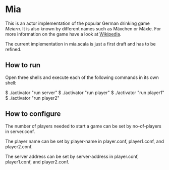 # Mia

This is an actor implementation of the popular German drinking game *Meiern*.
It is also known by different names such as Mäxchen or Mäxle.
For more information on the game have a look at [Wikipedia](https://de.wikipedia.org/wiki/Meier).

The current implementation in mia.scala is just a first draft and has to be refined.


## How to run

Open three shells and execute each of the following commands in its own shell:

$ ./activator "run server"
$ ./activator "run player"
$ ./activator "run player1"
$ ./activator "run player2"


## How to configure

The number of players needed to start a game can be set by no-of-players in server.conf.

The player name can be set by player-name in player.conf, player1.conf, and player2.conf.

The server address can be set by server-address in player.conf, player1.conf, and player2.conf.